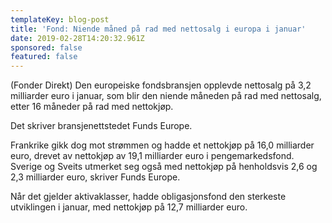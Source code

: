 ```yaml
---
templateKey: blog-post
title: 'Fond: Niende måned på rad med nettosalg i europa i januar'
date: 2019-02-28T14:20:32.961Z
sponsored: false
featured: false
---
```

(Fonder Direkt) Den europeiske fondsbransjen opplevde nettosalg på 3,2 milliarder euro i januar, som blir den niende måneden på rad med nettosalg, etter 16 måneder på rad med nettokjøp.



Det skriver bransjenettstedet Funds Europe.



Frankrike gikk dog mot strømmen og hadde et nettokjøp på 16,0 milliarder euro, drevet av nettokjøp av 19,1 milliarder euro i pengemarkedsfond. Sverige og Sveits utmerket seg også med nettokjøp på henholdsvis 2,6 og 2,3 milliarder euro, skriver Funds Europe.



Når det gjelder aktivaklasser, hadde obligasjonsfond den sterkeste utviklingen i januar, med nettokjøp på 12,7 milliarder euro.
